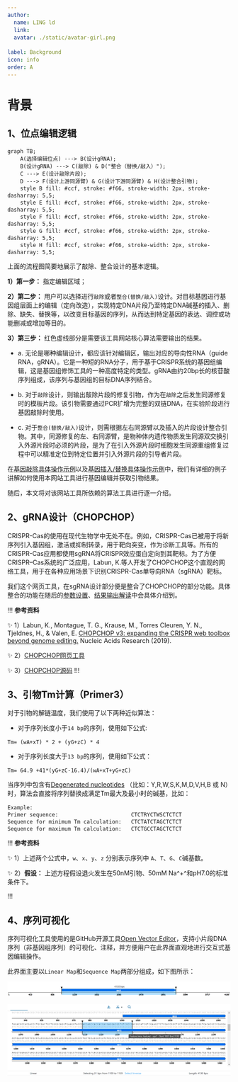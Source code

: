```yaml
---
author:
  name: LING ld
  link: 
  avatar: ./static/avatar-girl.png

label: Background
icon: info
order: A
---
```


# 背景

## 1、位点编辑逻辑

```mermaid
graph TB;
	A(选择编辑位点) ---> B(设计gRNA);
	B(设计gRNA) ---> C(敲除) & D("整合（替换/敲入）"); 
	C ---> E(设计敲除片段);
	D ---> F(设计上游同源臂) & G(设计下游同源臂) & H(设计整合引物);
	style B fill: #ccf, stroke: #f66, stroke-width: 2px, stroke-dasharray: 5,5;
	style E fill: #ccf, stroke: #f66, stroke-width: 2px, stroke-dasharray: 5,5;
	style F fill: #ccf, stroke: #f66, stroke-width: 2px, stroke-dasharray: 5,5;
	style G fill: #ccf, stroke: #f66, stroke-width: 2px, stroke-dasharray: 5,5;
	style H fill: #ccf, stroke: #f66, stroke-width: 2px, stroke-dasharray: 5,5;
```

上面的流程图简要地展示了敲除、整合设计的基本逻辑。

**1）第一步：** 指定编辑区域；

**2）第二步：** 用户可以选择进行`敲除`或者`整合(替换/敲入)`设计。对目标基因进行基因组层面上的编辑（定向改造），实现特定DNA片段乃至特定DNA碱基的插入、删除、缺失、替换等，以改变目标基因的序列，从而达到特定基因的表达、调控或功能删减或增加等目的。

**3）第三步：** 红色虚线部分是需要该工具网站核心算法需要输出的结果。

- a. 无论是哪种编辑设计，都应该针对编辑区，输出对应的导向性RNA（guide RNA，gRNA）。它是一种短的RNA分子，用于基于CRISPR系统的基因组编辑，这是基因组修饰工具的一种高度特定的类型。gRNA由约20bp长的核苷酸序列组成，该序列与基因组的目标DNA序列结合。

- b. 对于`敲除`设计，则输出敲除片段的修复引物，作为在`敲除`之后发生同源修复时的模板片段。该引物需要通过PCR扩增为完整的双链DNA，在实验阶段进行基因敲除时使用。

- c. 对于`整合(替换/敲入)`设计，则需根据左右同源臂以及插入的片段设计整合引物。其中，同源修复的左、右同源臂，是物种体内遗传物质发生同源双交换引入外源片段时必须的片段，是为了在引入外源片段时细胞发生同源重组修复过程中可以精准定位到特定位置并引入外源片段的引导者片段。

在[基因敲除具体操作示例](/instruction/Knock-Out.md)以及[基因插入/替换具体操作示例](/instruction/Knock-Insert.md)中，我们有详细的例子讲解如何使用本网站工具进行基因编辑并获取引物结果。

随后，本文将对该网站工具所依赖的算法工具进行逐一介绍。

## 2、gRNA设计（CHOPCHOP） 

CRISPR-Cas的使用在现代生物学中无处不在。例如，CRISPR-Cas已被用于将新序列引入基因组，激活或抑制转录，用于靶向突变，作为诊断工具等。所有的CRISPR-Cas应用都使用sgRNA将CRISPR效应蛋白定向到其靶标。为了方便CRISPR–Cas系统的广泛应用，Labun, K.等人开发了CHOPCHOP这个直观的网络工具，用于在各种应用场景下识别CRISPR-Cas单导向RNA（sgRNA）靶标。

我们这个网页工具，在sgRNA设计部分便是整合了CHOPCHOP的部分功能。具体整合的功能在随后的[参数设置](/instruction/Parameters.md)、[结果输出解读](/instruction/Results.md)中会具体介绍到。

!!! **参考资料**

:sparkles: 1）Labun, K., Montague, T. G., Krause, M., Torres Cleuren, Y. N., Tjeldnes, H., & Valen, E. [CHOPCHOP v3: expanding the CRISPR web toolbox beyond genome editing.](https://academic.oup.com/nar/article/47/W1/W171/5491735) Nucleic Acids Research (2019).

:sparkles: 2）[CHOPCHOP网页工具](http://chopchop.cbu.uib.no/)

:sparkles: 3）[CHOPCHOP源码](https://bitbucket.org/valenlab/chopchop/src/master/)
!!!

## 3、引物Tm计算（Primer3）

对于引物的解链温度，我们使用了以下两种近似算法：

* 对于序列长度小于`14 bp`的序列，使用如下公式:

```
Tm= (wA+xT) * 2 + (yG+zC) * 4
```

* 对于序列长度大于`13 bp`的序列，使用如下公式：

```
Tm= 64.9 +41*(yG+zC-16.4)/(wA+xT+yG+zC)
```

当序列中包含有[Degenerated nucleotides](http://www.bioinformatics.org/sms/iupac.html) （比如：Y,R,W,S,K,M,D,V,H,B 或 N）时，算法会直接将序列替换成满足Tm最大及最小时的碱基，比如：

```
Example:
Primer sequence:                       CTCTRYCTWSCTCTCT
Sequence for minimum Tm calculation:   CTCTATCTAGCTCTCT
Sequence for maximum Tm calculation:   CTCTGCCTAGCTCTCT
```

!!! **参考资料**

:sparkles: 1）上述两个公式中，`w`、`x`、`y`、`z` 分别表示序列中 `A`、`T`、`G`、`C`碱基数。

:sparkles: 2）**假设：** 上述方程假设退火发生在50nM引物、50mM Na^+^和pH7.0的标准条件下。

!!!

## 4、序列可视化

序列可视化工具使用的是GitHub开源工具[Open Vector Editor](https://github.com/TeselaGen/openVectorEditor)，支持小片段DNA序列（非基因组序列）的可视化、注释，并方便用户在此界面直观地进行交互式基因编辑操作。

此界面主要以`Linear Map`和`Sequence Map`两部分组成，如下图所示：

![Linear Map：以线性矩形、线性箭头、文字等信息展示DNA序列中被注释的功能片段。](../static/linear-map.png)


![Sequence Map：将DNA序列展示到具体碱基对级别。](../static/sequence-map.png)
